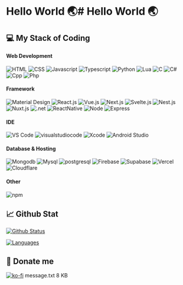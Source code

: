 # Hello World 🌏# Hello World 🌏

## 💻 My Stack of Coding

#### Web Development
![HTML](https://img.shields.io/badge/HTML5-E34F26?style=for-the-badge&logo=html5&logoColor=white)
![CSS](https://img.shields.io/badge/CSS3-1572B6?style=for-the-badge&logo=css3&logoColor=white)
![Javascript](https://img.shields.io/badge/JavaScript-323330?style=for-the-badge&logo=javascript&logoColor=F7DF1E)
![Typescript](https://img.shields.io/badge/Typescript-323330?style=for-the-badge&logo=typescript&logoColor=3178C6)
![Python](https://img.shields.io/badge/Python-3776AB?style=for-the-badge&logo=python&logoColor=white)
![Lua](https://img.shields.io/badge/Lua-2C2D72?style=for-the-badge&logo=lua&logoColor=white)
![C](https://img.shields.io/badge/C-A8B9CC?style=for-the-badge&logo=c&logoColor=white)
![C#](https://img.shields.io/badge/Cs-A8B9CC?style=for-the-badge&logo=c&logoColor=white)
![Cpp](https://img.shields.io/badge/C++-00599C?style=for-the-badge&logo=cplusplus&logoColor=white)
![Php](https://img.shields.io/badge/Php-777BB4?style=for-the-badge&logo=php&logoColor=white)

#### Framework

![Material Design](https://img.shields.io/badge/material%20design-757575?style=for-the-badge&logo=material%20design&logoColor=white)
![React.js](https://img.shields.io/badge/React.js-61DAFB?style=for-the-badge&logo=react&logoColor=white)
![Vue.js](https://img.shields.io/badge/Vue.js-4FC08D?style=for-the-badge&logo=vuedotjs&logoColor=white)
![Next.js](https://img.shields.io/badge/Next.js-000000?style=for-the-badge&logo=nextdotjs&logoColor=white)
![Svelte.js](https://img.shields.io/badge/Svelte.js-FF3E00?style=for-the-badge&logo=svelte&logoColor=white)
![Nest.js](https://img.shields.io/badge/Nest.js-E0234E?style=for-the-badge&logo=nestjs&logoColor=white)
![Nuxt.js](https://img.shields.io/badge/Nuxt.js-00DC82?style=for-the-badge&logo=nuxtdotjs&logoColor=white)
![.net](https://img.shields.io/badge/.Net-512BD4?style=for-the-badge&logo=dotnet&logoColor=white)
![ReactNative](https://img.shields.io/badge/React%20Native-61DAFB?style=for-the-badge&logo=react&logoColor=white)
![Node](https://img.shields.io/badge/Node.js-339933?style=for-the-badge&logo=nodedotjs&logoColor=white)
![Express](https://img.shields.io/badge/Express.js-000000?style=for-the-badge&logo=express&logoColor=white)

#### IDE
![VS Code](https://img.shields.io/badge/Visual_Studio_Code-0078D4?style=for-the-badge&logo=visual%20studio%20code&logoColor=white)
![visualstudiocode](https://img.shields.io/badge/Visual_Studio-5C2D91?style=for-the-badge&logo=visualstudiocode&logoColor=white)
![Xcode](https://img.shields.io/badge/Xcode-147EFB?style=for-the-badge&logo=xcode&logoColor=white)
![Android Studio](https://img.shields.io/badge/Android_Studio-3DDC84?style=for-the-badge&logo=android-studio&logoColor=white)

#### Database & Hosting
![Mongodb](https://img.shields.io/badge/MongoDB-47A248?style=for-the-badge&logo=mongodb&logoColor=white)
![Mysql](https://img.shields.io/badge/MySQL-4479A1?style=for-the-badge&logo=mysql&logoColor=white)
![postgresql](https://img.shields.io/badge/PostgreSQL-4169E1?style=for-the-badge&logo=postgresql&logoColor=white)
![Firebase](https://img.shields.io/badge/firebase-ffca28?style=for-the-badge&logo=firebase&logoColor=white)
![Supabase](https://img.shields.io/badge/Supabase-3FCF8E?style=for-the-badge&logo=supabase&logoColor=white)
![Vercel](https://img.shields.io/badge/Vercel-000000?style=for-the-badge&logo=vercel&logoColor=white)
![Cloudflare](https://img.shields.io/badge/Cloudflare-F38020?style=for-the-badge&logo=Cloudflare&logoColor=white)

#### Other
![npm](https://img.shields.io/badge/npm-CB3837?style=for-the-badge&logo=npm&logoColor=white)

## 📈 Github Stat

[![Github Status](https://github-readme-stats.vercel.app/api?username=AZDEV2006&count_private=true&theme=onedark&show_icons=true)](https://github.com/AZDEV2006)

[![Languages](https://github-readme-stats.vercel.app/api/top-langs/?username=AZDEV2006&layout=compact&langs_count=10&hide_border=true&custom_title=Languages&bg_color=f5f5f5)](https://github.com/AZDEV2006)

## 🧧 Donate me

[![ko-fi](https://ko-fi.com/img/githubbutton_sm.svg)](https://ko-fi.com/S6S31VK3J)
message.txt
8 KB
